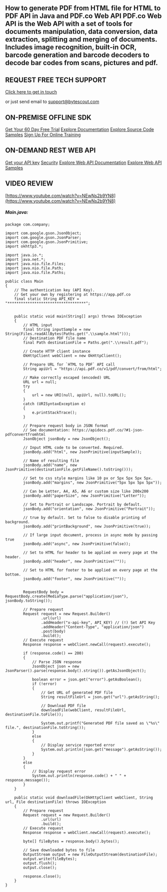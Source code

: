 ## How to generate PDF from HTML file for HTML to PDF API in Java and PDF.co Web API PDF.co Web API is the Web API with a set of tools for documents manipulation, data conversion, data extraction, splitting and merging of documents. Includes image recognition, built-in OCR, barcode generation and barcode decoders to decode bar codes from scans, pictures and pdf.

## REQUEST FREE TECH SUPPORT

[Click here to get in touch](https://bytescout.zendesk.com/hc/en-us/requests/new?subject=PDF.co%20Web%20API%20Question)

or just send email to [support@bytescout.com](mailto:support@bytescout.com?subject=PDF.co%20Web%20API%20Question) 

## ON-PREMISE OFFLINE SDK 

[Get Your 60 Day Free Trial](https://bytescout.com/download/web-installer?utm_source=github-readme)
[Explore Documentation](https://bytescout.com/documentation/index.html?utm_source=github-readme)
[Explore Source Code Samples](https://github.com/bytescout/ByteScout-SDK-SourceCode/)
[Sign Up For Online Training](https://academy.bytescout.com/)


## ON-DEMAND REST WEB API

[Get your API key](https://app.pdf.co/signup?utm_source=github-readme)
[Security](https://pdf.co/security)
[Explore Web API Documentation](https://apidocs.pdf.co?utm_source=github-readme)
[Explore Web API Samples](https://github.com/bytescout/ByteScout-SDK-SourceCode/tree/master/PDF.co%20Web%20API)

## VIDEO REVIEW

[https://www.youtube.com/watch?v=NEwNs2b9YN8](https://www.youtube.com/watch?v=NEwNs2b9YN8)




<!-- code block begin -->

##### **Main.java:**
    
```
package com.company;

import com.google.gson.JsonObject;
import com.google.gson.JsonParser;
import com.google.gson.JsonPrimitive;
import okhttp3.*;

import java.io.*;
import java.net.*;
import java.nio.file.Files;
import java.nio.file.Path;
import java.nio.file.Paths;

public class Main
{
    // The authentication key (API Key).
    // Get your own by registering at https://app.pdf.co
    final static String API_KEY = "***********************************";


    public static void main(String[] args) throws IOException
    {
        // HTML input
        final String inputSample = new String(Files.readAllBytes(Paths.get(".\\sample.html")));
        // Destination PDF file name
        final Path destinationFile = Paths.get(".\\result.pdf");

        // Create HTTP client instance
        OkHttpClient webClient = new OkHttpClient();

        // Prepare URL for `HTML to PDF` API call
        String apiUrl = "https://api.pdf.co/v1/pdf/convert/from/html";

        // Make correctly escaped (encoded) URL
        URL url = null;
        try
        {
            url = new URI(null, apiUrl, null).toURL();
        }
        catch (URISyntaxException e)
        {
            e.printStackTrace();
        }

        // Prepare request body in JSON format
        // See documentation: https://apidocs.pdf.co/?#1-json-pdfconvertfromhtml
        JsonObject jsonBody = new JsonObject();

        // Input HTML code to be converted. Required.
        jsonBody.add("html", new JsonPrimitive(inputSample));

        // Name of resulting file
        jsonBody.add("name", new JsonPrimitive(destinationFile.getFileName().toString()));

        // Set to css style margins like 10 px or 5px 5px 5px 5px.
        jsonBody.add("margins", new JsonPrimitive("5px 5px 5px 5px"));

        // Can be Letter, A4, A5, A6 or custom size like 200x200
        jsonBody.add("paperSize", new JsonPrimitive("Letter"));

        // Set to Portrait or Landscape. Portrait by default.
        jsonBody.add("orientation", new JsonPrimitive("Portrait"));

        // true by default. Set to false to disable printing of background.
        jsonBody.add("printBackground", new JsonPrimitive(true));

        // If large input document, process in async mode by passing true
        jsonBody.add("async", new JsonPrimitive(false));

        // Set to HTML for header to be applied on every page at the header.
        jsonBody.add("header", new JsonPrimitive(""));

        // Set to HTML for footer to be applied on every page at the bottom.
        jsonBody.add("footer", new JsonPrimitive(""));


        RequestBody body = RequestBody.create(MediaType.parse("application/json"), jsonBody.toString());

        // Prepare request
        Request request = new Request.Builder()
                .url(url)
                .addHeader("x-api-key", API_KEY) // (!) Set API Key
                .addHeader("Content-Type", "application/json")
                .post(body)
                .build();
        // Execute request
        Response response = webClient.newCall(request).execute();

        if (response.code() == 200)
        {
            // Parse JSON response
            JsonObject json = new JsonParser().parse(response.body().string()).getAsJsonObject();

            boolean error = json.get("error").getAsBoolean();
            if (!error)
            {
                // Get URL of generated PDF file
                String resultFileUrl = json.get("url").getAsString();

                // Download PDF file
                downloadFile(webClient, resultFileUrl, destinationFile.toFile());

                System.out.printf("Generated PDF file saved as \"%s\" file.", destinationFile.toString());
            }
            else
            {
                // Display service reported error
                System.out.println(json.get("message").getAsString());
            }
        }
        else
        {
            // Display request error
            System.out.println(response.code() + " " + response.message());
        }
    }

    public static void downloadFile(OkHttpClient webClient, String url, File destinationFile) throws IOException
    {
        // Prepare request
        Request request = new Request.Builder()
                .url(url)
                .build();
        // Execute request
        Response response = webClient.newCall(request).execute();

        byte[] fileBytes = response.body().bytes();

        // Save downloaded bytes to file
        OutputStream output = new FileOutputStream(destinationFile);
        output.write(fileBytes);
        output.flush();
        output.close();

        response.close();
    }
}

```

<!-- code block end -->